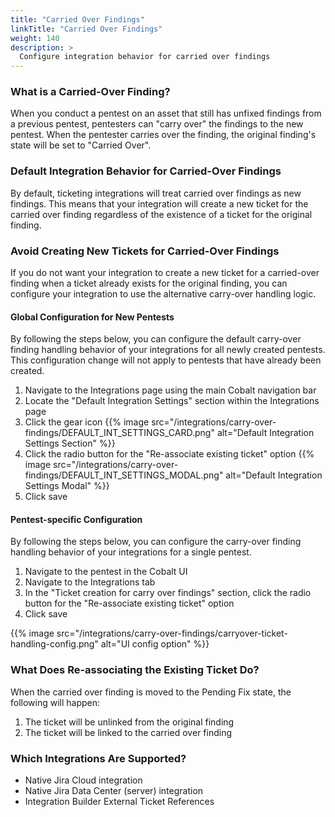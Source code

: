 ```yaml
---
title: "Carried Over Findings"
linkTitle: "Carried Over Findings"
weight: 140
description: >
  Configure integration behavior for carried over findings
---
```


### What is a Carried-Over Finding?

When you conduct a pentest on an asset that still has unfixed findings from a previous pentest, pentesters can "carry over" the findings to the new pentest.
When the pentester carries over the finding, the original finding's state will be set to "Carried Over".

### Default Integration Behavior for Carried-Over Findings

By default, ticketing integrations will treat carried over findings as new findings. 
This means that your integration will create a new ticket for the carried over finding regardless of the existence of a ticket for the original finding.

### Avoid Creating New Tickets for Carried-Over Findings

If you do not want your integration to create a new ticket for a carried-over finding when a ticket already exists for the original finding, 
you can configure your integration to use the alternative carry-over handling logic.

#### Global Configuration for New Pentests

By following the steps below, you can configure the default carry-over finding handling behavior of your integrations for all newly created pentests. This configuration change will not apply to pentests that have already been created.

1. Navigate to the Integrations page using the main Cobalt navigation bar
2. Locate the "Default Integration Settings" section within the Integrations page
3. Click the gear icon
   {{% image src="/integrations/carry-over-findings/DEFAULT_INT_SETTINGS_CARD.png" alt="Default Integration Settings Section" %}}
4. Click the radio button for the "Re-associate existing ticket" option
   {{% image src="/integrations/carry-over-findings/DEFAULT_INT_SETTINGS_MODAL.png" alt="Default Integration Settings Modal" %}}
5. Click save

#### Pentest-specific Configuration

By following the steps below, you can configure the carry-over finding handling behavior of your integrations for a single pentest.

1. Navigate to the pentest in the Cobalt UI
2. Navigate to the Integrations tab
3. In the "Ticket creation for carry over findings" section, click the radio button for the "Re-associate existing ticket" option
4. Click save

{{% image src="/integrations/carry-over-findings/carryover-ticket-handling-config.png" alt="UI config option" %}}

### What Does Re-associating the Existing Ticket Do?

When the carried over finding is moved to the Pending Fix state, the following will happen:

1. The ticket will be unlinked from the original finding
2. The ticket will be linked to the carried over finding

### Which Integrations Are Supported?

* Native Jira Cloud integration
* Native Jira Data Center (server) integration
* Integration Builder External Ticket References
